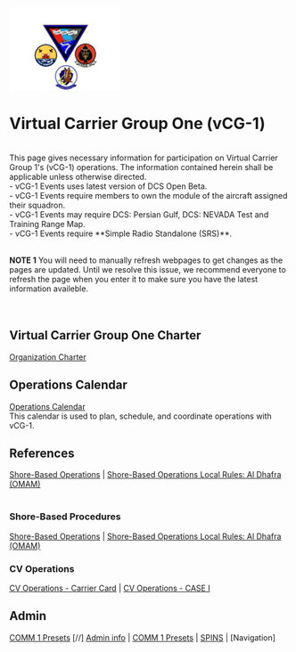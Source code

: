 
<img src="https://github.com/vCG-1/vCG-1-Operations/blob/master/CVW-14%20CG-1.png" alt="Virtual Carrier Group One" width="200"/><br>
# Virtual Carrier Group One (vCG-1)<br>


<br>
This page gives necessary information for participation on Virtual Carrier Group 1's (vCG-1) operations. The information contained herein shall be applicable unless otherwise directed. <br>
- vCG-1 Events uses latest version of DCS Open Beta. <br>
- vCG-1 Events require members to own the module of the aircraft assigned their squadron. <br>
- vCG-1 Events may require DCS: Persian Gulf, DCS: NEVADA Test and Training Range Map. <br>
- vCG-1 Events require **Simple Radio Standalone (SRS)**. <br>
<br>

**NOTE 1** You will need to manually refresh webpages to get changes as the pages are updated. Until we resolve this issue, we recommend everyone to refresh the page when you enter it to make sure you have the latest information availeble.
<br>
<br>
<br>

## Virtual Carrier Group One Charter
[Organization Charter](https://docs.google.com/document/d/1trC6PvTFCw_6FipROayHbhP9rTDc4F73colRTCqYZ2A/edit?usp=sharing)<br>

## Operations Calendar
[Operations Calendar](https://teamup.com/ksso2arcf2w8o6h4e7)<br>
This calendar is used to plan, schedule, and coordinate operations with vCG-1.

## References
[Shore-Based Operations](https://docs.google.com/presentation/d/1WDY4isuGR0jIVuFYzGfWGZSakSwZPpTUVgh8AAc9EXA/edit?usp=sharing) | [Shore-Based Operations Local Rules: Al Dhafra (OMAM)](https://docs.google.com/presentation/d/1zPeIdNJX61iIiau-iFm7Q91_5PFJgKxZKH2RSdauakg/edit?usp=sharing) <br>
<br>
### Shore-Based Procedures
[Shore-Based Operations](https://docs.google.com/presentation/d/1WDY4isuGR0jIVuFYzGfWGZSakSwZPpTUVgh8AAc9EXA/edit?usp=sharing) | [Shore-Based Operations Local Rules: Al Dhafra (OMAM)](https://docs.google.com/presentation/d/1zPeIdNJX61iIiau-iFm7Q91_5PFJgKxZKH2RSdauakg/edit?usp=sharing) <br>

### CV Operations

[CV Operations - Carrier Card](https://drive.google.com/file/d/17Jj_avu_fAJu7naW6dS5S8jlAHHCB5hb/view?usp=sharing) |
[CV Operations - CASE I](https://drive.google.com/file/d/1aDD1x2_zO8Tb6TwE3HhHYkK29YiqF3K0/view?usp=sharing)
<br>

## Admin
[COMM 1 Presets](https://drive.google.com/file/d/1iJR7gW3-CYlmUFCx1Nu-xo1fzyxBJxzq/view?usp=sharing)
[//] [Admin info]() | [COMM 1 Presets](https://drive.google.com/file/d/1iJR7gW3-CYlmUFCx1Nu-xo1fzyxBJxzq/view?usp=sharing)  | [SPINS]() | [Navigation]
